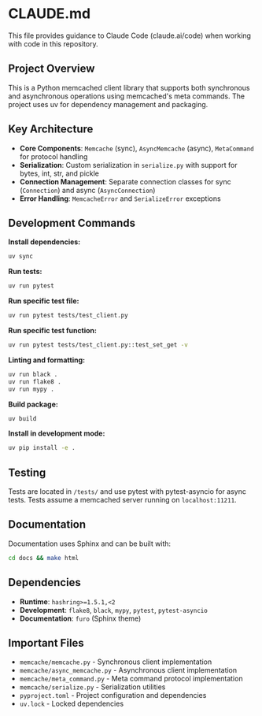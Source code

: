 # CLAUDE.md

This file provides guidance to Claude Code (claude.ai/code) when working with code in this repository.

## Project Overview

This is a Python memcached client library that supports both synchronous and asynchronous operations using memcached's meta commands. The project uses uv for dependency management and packaging.

## Key Architecture

- **Core Components**: `Memcache` (sync), `AsyncMemcache` (async), `MetaCommand` for protocol handling
- **Serialization**: Custom serialization in `serialize.py` with support for bytes, int, str, and pickle
- **Connection Management**: Separate connection classes for sync (`Connection`) and async (`AsyncConnection`)
- **Error Handling**: `MemcacheError` and `SerializeError` exceptions

## Development Commands

**Install dependencies:**
```bash
uv sync
```

**Run tests:**
```bash
uv run pytest
```

**Run specific test file:**
```bash
uv run pytest tests/test_client.py
```

**Run specific test function:**
```bash
uv run pytest tests/test_client.py::test_set_get -v
```

**Linting and formatting:**
```bash
uv run black .
uv run flake8 .
uv run mypy .
```

**Build package:**
```bash
uv build
```

**Install in development mode:**
```bash
uv pip install -e .
```

## Testing

Tests are located in `/tests/` and use pytest with pytest-asyncio for async tests. Tests assume a memcached server running on `localhost:11211`.

## Documentation

Documentation uses Sphinx and can be built with:
```bash
cd docs && make html
```

## Dependencies

- **Runtime**: `hashring>=1.5.1,<2`
- **Development**: `flake8`, `black`, `mypy`, `pytest`, `pytest-asyncio`
- **Documentation**: `furo` (Sphinx theme)

## Important Files

- `memcache/memcache.py` - Synchronous client implementation
- `memcache/async_memcache.py` - Asynchronous client implementation  
- `memcache/meta_command.py` - Meta command protocol implementation
- `memcache/serialize.py` - Serialization utilities
- `pyproject.toml` - Project configuration and dependencies
- `uv.lock` - Locked dependencies